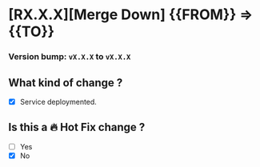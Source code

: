 # [RX.X.X][Merge Down] {{FROM}} => {{TO}}

<!-- Relate version follow package.json -->

### Version bump: `vX.X.X` to `vX.X.X`

## What kind of change ?

- [x] Service deploymented.

## Is this a **🔥 Hot Fix** change ?

- [ ] Yes
- [x] No

<!-- NOTE -->
<!--CONTACT : pawanachai.seeruesang@kingpower.com -->
